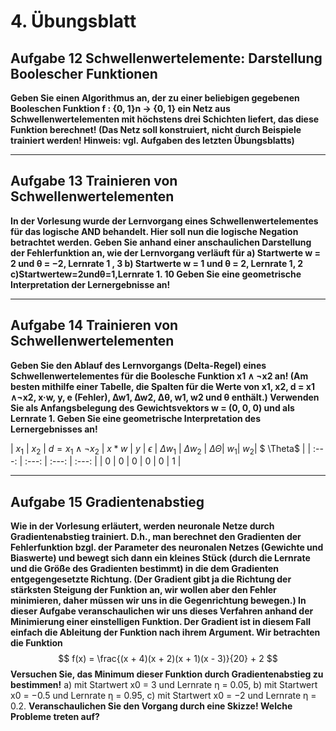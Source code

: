 # 4. Übungsblatt
## Aufgabe 12 Schwellenwertelemente: Darstellung Boolescher Funktionen
**Geben Sie einen Algorithmus an, der zu einer beliebigen gegebenen Booleschen Funktion f : {0, 1}n → {0, 1} ein Netz aus Schwellenwertelementen mit höchstens drei Schichten liefert, das diese Funktion berechnet! (Das Netz soll konstruiert, nicht durch Beispiele trainiert werden! Hinweis: vgl. Aufgaben des letzten Übungsblatts)**

---
## Aufgabe 13 Trainieren von Schwellenwertelementen
**In der Vorlesung wurde der Lernvorgang eines Schwellenwertelementes für das logische AND behandelt. Hier soll nun die logische Negation betrachtet werden. Geben Sie anhand einer anschaulichen Darstellung der Fehlerfunktion an, wie der Lernvorgang verläuft für
a) Startwerte w = 2 und θ = −2, Lernrate 1 , 3
b) Startwerte w = 1 und θ = 2, Lernrate 1, 2
c)Startwertew=2undθ=1,Lernrate 1. 10
Geben Sie eine geometrische Interpretation der Lernergebnisse an!**

---
## Aufgabe 14 Trainieren von Schwellenwertelementen
**Geben Sie den Ablauf des Lernvorgangs (Delta-Regel) eines Schwellenwertelementes für die Boolesche Funktion x1 ∧ ¬x2 an! (Am besten mithilfe einer Tabelle, die Spalten für die Werte von x1, x2, d = x1 ∧¬x2, x·w, y, e (Fehler), ∆w1, ∆w2, ∆θ, w1, w2 und θ enthält.) Verwenden Sie als Anfangsbelegung des Gewichtsvektors w = (0, 0, 0) und als Lernrate 1. Geben Sie eine geometrische Interpretation des Lernergebnisses an!**

| $x_1$ | $x_2$ | $d=x_1 \land \neg x_2$ | $x*w$ | $y$ | $\epsilon$ | $\Delta w_1$ | $\Delta w_2$ | $\Delta \Theta$| $w_1$| $w_2$| $ \Theta$ |
| :---: | :---: | :---: | :---: |
| 0 | 0 | 0 |  0 | 0 | 1 | 

---
## Aufgabe 15 Gradientenabstieg
**Wie in der Vorlesung erläutert, werden neuronale Netze durch Gradientenabstieg trainiert. D.h., man berechnet den Gradienten der Fehlerfunktion bzgl. der Parameter des neuronalen Netzes (Gewichte und Biaswerte) und bewegt sich dann ein kleines Stück (durch die Lernrate und die Größe des Gradienten bestimmt) in die dem Gradienten entgegengesetzte Richtung. (Der Gradient gibt ja die Richtung der stärksten Steigung der Funktion an, wir wollen aber den Fehler minimieren, daher müssen wir uns in die Gegenrichtung bewegen.) In dieser Aufgabe veranschaulichen wir uns dieses Verfahren anhand der Minimierung einer einstelligen Funktion. Der Gradient ist in diesem Fall einfach die Ableitung der Funktion nach ihrem Argument. Wir betrachten die Funktion**
$$ f(x) = \frac{(x + 4)(x + 2)(x + 1)(x - 3)}{20} + 2 $$
**Versuchen Sie, das Minimum dieser Funktion durch Gradientenabstieg zu bestimmen!**
a) mit Startwert x0 = 3 und Lernrate η = 0.05,
b) mit Startwert x0 = −0.5 und Lernrate η = 0.95,
c) mit Startwert x0 = −2 und Lernrate η = 0.2.
**Veranschaulichen Sie den Vorgang durch eine Skizze! Welche Probleme treten auf?**
